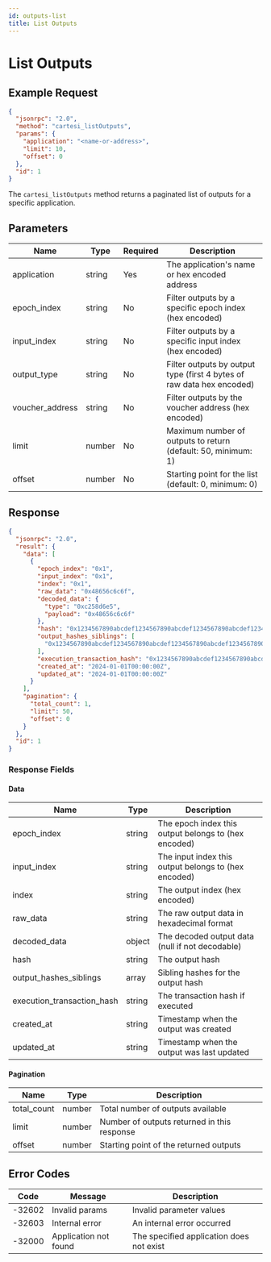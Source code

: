 ```yaml
---
id: outputs-list
title: List Outputs
---
```


# List Outputs

## Example Request

```json
{
  "jsonrpc": "2.0",
  "method": "cartesi_listOutputs",
  "params": {
    "application": "<name-or-address>",
    "limit": 10,
    "offset": 0
  },
  "id": 1
}
```

The `cartesi_listOutputs` method returns a paginated list of outputs for a specific application.

## Parameters

| Name        | Type   | Required | Description                                      |
|-------------|--------|----------|--------------------------------------------------|
| application | string | Yes      | The application's name or hex encoded address    |
| epoch_index | string | No       | Filter outputs by a specific epoch index (hex encoded) |
| input_index | string | No       | Filter outputs by a specific input index (hex encoded) |
| output_type | string | No       | Filter outputs by output type (first 4 bytes of raw data hex encoded) |
| voucher_address | string | No       | Filter outputs by the voucher address (hex encoded) |
| limit       | number | No       | Maximum number of outputs to return (default: 50, minimum: 1) |
| offset      | number | No       | Starting point for the list (default: 0, minimum: 0)         |

## Response

```json
{
  "jsonrpc": "2.0",
  "result": {
    "data": [
      {
        "epoch_index": "0x1",
        "input_index": "0x1",
        "index": "0x1",
        "raw_data": "0x48656c6c6f",
        "decoded_data": {
          "type": "0xc258d6e5",
          "payload": "0x48656c6c6f"
        },
        "hash": "0x1234567890abcdef1234567890abcdef1234567890abcdef1234567890abcdef",
        "output_hashes_siblings": [
          "0x1234567890abcdef1234567890abcdef1234567890abcdef1234567890abcdef"
        ],
        "execution_transaction_hash": "0x1234567890abcdef1234567890abcdef1234567890abcdef1234567890abcdef",
        "created_at": "2024-01-01T00:00:00Z",
        "updated_at": "2024-01-01T00:00:00Z"
      }
    ],
    "pagination": {
      "total_count": 1,
      "limit": 50,
      "offset": 0
    }
  },
  "id": 1
}
```

### Response Fields

#### Data

| Name                     | Type   | Description                                      |
|--------------------------|--------|--------------------------------------------------|
| epoch_index             | string | The epoch index this output belongs to (hex encoded) |
| input_index             | string | The input index this output belongs to (hex encoded) |
| index                   | string | The output index (hex encoded)                   |
| raw_data                | string | The raw output data in hexadecimal format        |
| decoded_data            | object | The decoded output data (null if not decodable)  |
| hash                    | string | The output hash                                  |
| output_hashes_siblings  | array  | Sibling hashes for the output hash               |
| execution_transaction_hash | string | The transaction hash if executed                |
| created_at              | string | Timestamp when the output was created            |
| updated_at              | string | Timestamp when the output was last updated       |

#### Pagination

| Name        | Type   | Description                                      |
|-------------|--------|--------------------------------------------------|
| total_count | number | Total number of outputs available                |
| limit       | number | Number of outputs returned in this response      |
| offset      | number | Starting point of the returned outputs           |

## Error Codes

| Code    | Message                | Description                                      |
|---------|------------------------|--------------------------------------------------|
| -32602  | Invalid params         | Invalid parameter values                         |
| -32603  | Internal error         | An internal error occurred                       |
| -32000  | Application not found  | The specified application does not exist         | 